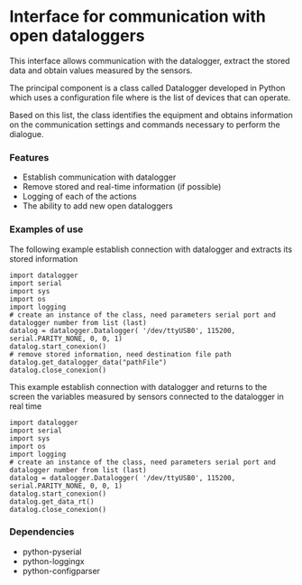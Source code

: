 Interface for communication with open dataloggers
====
This interface allows communication with the datalogger, extract the stored data and obtain values ​​measured by the sensors. 

The principal component is a class called Datalogger developed in Python which uses a configuration file where is the list of devices that can operate.

Based on this list, the class identifies the equipment and obtains information on the communication settings and commands necessary to perform the dialogue.



### Features

* Establish communication with datalogger
* Remove stored and real-time information (if possible)
* Logging of each of the actions
* The ability to add new open dataloggers



### Examples of use

The following example establish connection with datalogger and extracts its stored information

  > 
    import datalogger
    import serial
    import sys
    import os
    import logging
    # create an instance of the class, need parameters serial port and datalogger number from list (last)
    datalog = datalogger.Datalogger( '/dev/ttyUSB0', 115200, serial.PARITY_NONE, 0, 0, 1)
    datalog.start_conexion()
    # remove stored information, need destination file path
    datalog.get_datalogger_data("pathFile")
    datalog.close_conexion()


This example establish connection with datalogger and returns to the screen the variables measured by sensors connected to the datalogger in real time 

  > 
    import datalogger
    import serial
    import sys
    import os
    import logging
    # create an instance of the class, need parameters serial port and datalogger number from list (last)
    datalog = datalogger.Datalogger( '/dev/ttyUSB0', 115200, serial.PARITY_NONE, 0, 0, 1)
    datalog.start_conexion()
    datalog.get_data_rt()
    datalog.close_conexion()



### Dependencies
* python-pyserial
* python-loggingx
* python-configparser 


